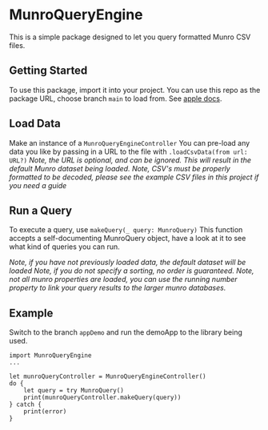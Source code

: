 # MunroQueryEngine

This is a simple package designed to let you query formatted Munro CSV files.



## Getting Started
To use this package, import it into your project. You can use this repo as the package URL, choose branch `main` to load from. See [apple docs](https://developer.apple.com/documentation/xcode/adding_package_dependencies_to_your_app).


## Load Data

Make an instance of a `MunroQueryEngineController`
You can pre-load any data you like by passing in a URL to the file with `.loadCsvData(from url: URL?)`
*Note, the URL is optional, and can be ignored. This will result in the default Munro dataset being loaded.*
*Note, CSV's must be properly formatted to be decoded, please see the example CSV files in this project if you need a guide*

## Run a Query
To execute a query, use `makeQuery(_ query: MunroQuery)`
This function accepts a self-documenting MunroQuery object, have a look at it to see what kind of queries you can run.

*Note, if you have not previously loaded data, the default dataset will be loaded*
*Note, if you do not specify a sorting, no order is guaranteed.*
*Note, not all munro properties are loaded, you can use the running number property to link your query results to the larger munro databases.*

## Example
Switch to the branch `appDemo` and run the demoApp to the library being used.

```
import MunroQueryEngine
...

let munroQueryController = MunroQueryEngineController()
do {
    let query = try MunroQuery()
    print(munroQueryController.makeQuery(query))
} catch {
    print(error)
}
```

